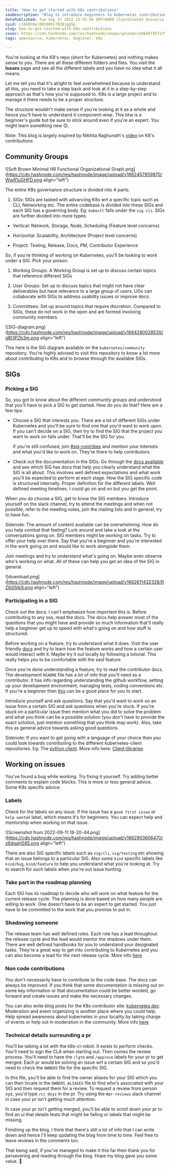 ```yaml
---
title: "How to get started with K8s contributions"
seoDescription: "Blog to introduce beginners to kubernetes contributions"
datePublished: Tue Sep 27 2022 13:55:50 GMT+0000 (Coordinated Universal Time)
cuid: cl8k9h9yl001009l7828jgg5p
slug: how-to-get-started-with-k8s-contributions
cover: https://cdn.hashnode.com/res/hashnode/image/upload/v1664873571755/M0AyPYUpx.png
tags: opensource, kubernetes, beginner, k8s

---
```


You're looking at the K8's repo (short for Kubernetes) and nothing makes sense to you. There are all these different folders and files. You visit the **Issues** page and see all the different labels and you have no idea what it all means.

Let me tell you that it's alright to feel overwhelmed because to understand all this, you need to take a step back and look at it in a step-by-step approach as that's how you're supposed to. K8s is a large project and to manage it there needs to be a proper structure.

The structure wouldn't make sense if you're looking at it as a whole and hence you'll have to understand it component-wise. This btw is a beginner's guide but be sure to stick around even if you're an expert. You might learn something new 😊.

Note: This blog is largely inspired by Nikhita Raghunath's [video](https://www.youtube.com/watch?v=yVOCRrK6Fh0) on K8's contributions

## Community Groups

![Soft Brown Minimal HR Functional Organizational Graph.png](https://cdn.hashnode.com/res/hashnode/image/upload/v1662457959870/WwR1uGHFD.png align="left")

The entire K8s governance structure is divided into 4 parts:

1. SIGs: SIGs are tasked with advancing K8s wrt a specific topic such as CLI, Networking etc. The entire codebase is divided into these SIGs and each SIG has a governing body. Eg: `kubectl` falls under the `sig cli`. SIGs are further divided into more types:
    

* Vertical: Network, Storage, Node, Scheduling (Feature level concerns)
    
* Horizontal: Scalability, Architecture (Project level concerns)
    
* Project: Testing, Release, Docs, PM, Contributor Experience
    

So, if you're thinking of working on Kubernetes, you'll be looking to work under a SIG. Pick your poison.

1. Working Groups: A Working Group is set up to discuss certain topics that reference different SIGs
    
2. User Groups: Set up to discuss topics that might not have clear deliverables but have relevance to a large group of users. UGs can collaborate with SIGs to address usability issues or improve docs.
    
3. Committees: Set up around topics that require discretion. Compared to SIGs, these do not work in the open and are formed involving community members.
    

![SIG-diagram.png](https://cdn.hashnode.com/res/hashnode/image/upload/v1664280028530/gBl3PZb3m.png align="left")

This here is the SIG diagram available on the `kubernetes/community` repository. You're highly advised to visit this repository to know a lot more about contributing to K8s and to browse through the available SIGs.

## SIGs

### Picking a SIG

So, you got to know about the different community groups and understood that you'll have to pick a SIG to get started. How do you do that? Here are a few tips:

* Choose a SIG that interests you. There are a lot of different SIGs under Kubernetes and you'll be sure to find one that you'd want to work upon. If you can't decide on a SIG, then try to find the SIG that the project you want to work on falls under. That'll be the SIG for you.
    
    If you're still confused, join [#sig-contribex](https://kubernetes.slack.com/messages/sig-contribex) and mention your interests and what you'd like to work on. They're there to help contributors.
    
* Check out the documentation in the SIGs. Go through the [docs available](https://github.com/kubernetes/community) and see which SIG has docs that help you clearly understand what the SIG is all about. This involves well defined expectations and what work you'll be expected to perform at each stage. How the SIG specific code is structured internally. Proper definition for the different labels. Well defined meeting timelines. I could go on and on but you get the point.
    

When you do choose a SIG, get to know the SIG members. Introduce yourself on the slack channel, try to attend the meetings and when not possible, refer to the meeting notes, join the mailing lists and in general, try to have fun.

Sidenote: The amount of content available can be overwhelming. How do you help combat that feeling? Lurk around and take a look at the conversations going on. SIG members might be working on tasks. Try to offer your help over there. Say that you're a beginner and you're interested in the work going on and would like to work alongside them.

Join meetings and try to understand what's going on. Maybe even observe who's working on what. All of these can help you get an idea of the SIG in general.

![download.png](https://cdn.hashnode.com/res/hashnode/image/upload/v1662611432328/RZIb55Ik9.png align="left")

### Participating in a SIG

Check out the docs. I can't emphasize how important this is. Before contributing to any oss, read the docs. The docs help answer most of the questions that you might have and provide so much information that'll really help a beginner get up to speed with what's going on and how stuff is structured.

Before working on a feature, try to understand what it does. Visit the user friendly [docs](https://kubernetes.io/docs/home/) and try to learn how the feature works and how a certain user would interact with it. Maybe try it out locally by following a tutorial. This really helps you to be comfortable with the said feature.

Once you're done understanding a feature, try to read the contributor docs. The development `README` file has a lot of info that you'll need as a contributor. It has info regarding understanding the github workflow, setting up your development environment, managing tests, coding conventions etc. If you're a beginner then [this](https://www.kubernetes.dev/docs/) can be a good place for you to start.

Introduce yourself and ask questions. Say that you'd want to work on an issue from a certain SIG and ask questions when you're stuck. If you're stuck on a particular issue then mention what you did to solve the problem and what you think can be a possible solution (you don't have to provide the exact solution, just mention something that you think may work). Also, take this as general advice towards asking good questions.

Sidenote: If you want to get going with a language of your choice then you could look towards contributing to the different kubernetes-client repositories. Eg: The [python client](https://github.com/kubernetes-client/python). More info here: [Client-libraries](https://kubernetes.io/docs/reference/using-api/client-libraries/)

## Working on issues

You've found a bug while working. Try fixing it yourself. Try adding better comments to explain code blocks. This is more or less general advice. Some K8s specific advice:

### Labels

Check for the labels on any issue. If the issue has a `good first issue` or `help wanted` label, which means it's for beginners. You can expect help and mentorship when working on that issue.

![Screenshot from 2022-09-11 18-20-44.png](https://cdn.hashnode.com/res/hashnode/image/upload/v1662903606470/z6dgaH285.png align="left")

There are also SIG specific labels such as `sig/cli`, `sig/testing` etc showing that an issue belongs to a particular SIG. Also some `kind` specific labels like `kind/bug`, `kind/feature` to help you understand what you're looking at. Try to search for such labels when you're out issue hunting.

### Take part in the roadmap planning

Each SIG has its roadmap to decide who will work on what feature for the current release cycle. The planning is done based on how many people are willing to work. One doesn't have to be an expert to get started. You just have to be committed to the work that you promise to put in.

### Shadowing someone

The release team has well defined roles. Each role has a lead throughout the release cycle and the lead would mentor the shadows under them. There are well defined handbooks for you to understand your designated tasks. They're a great way to get into contributing to Kubernetes and you can also become a lead for the next release cycle. More info [here](https://github.com/kubernetes/sig-release/blob/master/release-team/shadows.md)

### Non code contributions

You don't necessarily have to contribute to the code base. The docs can always be improved. If you think that some documentation is missing out on some key information or that documentation could be better worded, go forward and create issues and make the necessary changes.

You can also write blog posts for the K8s contributor site: [kubernetes.dev](https://www.kubernetes.dev/). Moderation and event organizing is another place where you could help. Help spread awareness about kubernetes in your locality by taking charge of events or help out in moderation in the community. More info [here](https://www.kubernetes.dev/docs/guide/non-code-contributions/)

### Technical details surrounding a pr

You'll be talking a lot with the k8s-ci-robot. It exists to perform checks. You'll need to sign the CLA when starting out. Then comes the review process. You'll need to have the `/lgtm` and `/approve` labels for your pr to get merged. Each pr would be solving an issue wrt a certain SIG and so you'd need to check the `OWNERS` file for the specific SIG.

In this file, you'll be able to find the owner aliases for your SIG which you can then locate in the `OWNERS_ALIASES` file to find who's associated with your SIG and then request them for a review. To request a review from person xyz, you'd type `/cc @xyz` in the pr. Try using the `#pr-reviews` slack channel in case your pr isn't getting much attention.

In case your pr isn't getting merged, you'll be able to scroll down your pr to find an ui that details tests that might be failing or labels that might be missing.

Finishing up the blog, I think that there's still a lot of info that I can write down and hence I'll keep updating the blog from time to time. Feel free to leave reviews in the comments too.

That being said, if you've managed to make it this far then thank you for persevering and reading through the blog. Hope my blog gave you some value. 🤗